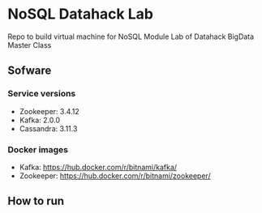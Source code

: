 # NoSQL Datahack Lab

Repo to build virtual machine for NoSQL Module Lab of Datahack BigData Master Class

## Sofware
### Service versions
* Zookeeper: 3.4.12
* Kafka: 2.0.0
* Cassandra: 3.11.3

### Docker images
* Kafka: https://hub.docker.com/r/bitnami/kafka/
* Zookeeper: https://hub.docker.com/r/bitnami/zookeeper/

## How to run
